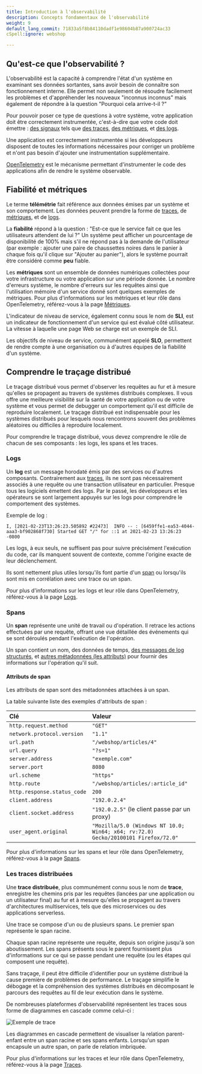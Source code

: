 ```yaml
---
title: Introduction à l'observabilité
description: Concepts fondamentaux de l'observabilité
weight: 9
default_lang_commit: 71833a5f8b84110dadf1e98604b87a900724ac33
cSpell:ignore: webshop

---
```


## Qu'est-ce que l'observabilité ?

L'observabilité est la capacité à comprendre l'état d'un système en examinant ses données sortantes, sans avoir besoin de connaître son fonctionnement interne.  Elle permet non seulement de résoudre facilement les problèmes et d'appréhender les nouveaux "inconnus inconnus" mais également de répondre à la question "Pourquoi cela arrive-t-il ?"

Pour pouvoir poser ce type de questions à votre système, votre application doit être correctement instrumentée, c'est-à-dire que votre code doit émettre :
[des signaux](/docs/concepts/signals/) tels que
[des traces](/docs/concepts/signals/traces/),
[des métriques](/docs/concepts/signals/metrics/), et
[des logs](/docs/concepts/signals/logs/).

Une application est correctement instrumentée si les développeurs disposent de toutes les informations nécessaires pour corriger un problème et n'ont pas besoin d'ajouter une instrumentation supplémentaire.

[OpenTelemetry](/docs/what-is-opentelemetry/) est le mécanisme permettant d'instrumenter le code des applications afin de rendre le système observable.

## Fiabilité et métriques

Le terme **télémétrie** fait référence aux données émises par un système et son comportement. Les données peuvent prendre la forme de [traces](/docs/concepts/signals/traces/), de [métriques](/docs/concepts/signals/metrics/), et de
[logs](/docs/concepts/signals/logs/).

La **fiabilité** répond à la question : "Est-ce que le service fait ce que les utilisateurs attendent de lui ?"
Un système peut afficher un pourcentage de disponibilité de 100% mais s'il ne répond pas à la demande de l'utilisateur (par exemple : ajouter une paire de chaussettes noires dans le panier à chaque fois qu'il clique sur "Ajouter au panier"), alors le système pourrait être considéré comme **peu** fiable.

Les **métriques** sont un ensemble de données numériques collectées pour votre infrastructure ou votre application sur une période donnée. Le nombre d'erreurs système, le nombre d'erreurs sur les requêtes ainsi que l'utilisation mémoire d'un service donné sont quelques exemples de métriques. Pour plus d'informations sur les métriques et leur rôle dans OpenTelemetry, référez-vous à la page [Métriques](/docs/concepts/signals/metrics/).

L'indicateur de niveau de service, également connu sous le nom de **SLI**, est un indicateur de fonctionnement d'un service qui est évalué côté utilisateur. La vitesse à laquelle une page Web se charge est un exemple de SLI.

Les objectifs de niveau de service, communément appelé **SLO**, permettent de rendre compte à une organisation ou à d'autres équipes de la fiabilité d'un système.

## Comprendre le traçage distribué

Le traçage distribué vous permet d'observer les requêtes au fur et à mesure qu'elles se propagent au travers de systèmes distribués complexes. Il vous offre une meilleure visibilité sur la santé de votre application ou de votre système et vous permet de debugger un comportement qu'il est difficile de reproduire localement. Le traçage distribué est indispensable pour les systèmes distribués pour lesquels nous rencontrons souvent des problèmes aléatoires ou difficiles à reproduire localement.

Pour comprendre le traçage distribué, vous devez comprendre le rôle de chacun de ses composants : les logs, les spans et les traces.

### Logs

Un **log** est un message horodaté émis par des services ou d'autres composants. Contrairement aux [traces](#les-traces-distribuées), ils ne sont pas nécessairement associés à une requête ou une transaction utilisateur en particulier. Presque tous les logiciels émettent des logs. Par le passé, les développeurs et les opérateurs se sont largement appuyés sur les logs pour comprendre le comportement des systèmes.

Exemple de log :

```text
I, [2021-02-23T13:26:23.505892 #22473]  INFO -- : [6459ffe1-ea53-4044-aaa3-bf902868f730] Started GET "/" for ::1 at 2021-02-23 13:26:23 -0800
```

Les logs, à eux seuls, ne suffisent pas pour suivre précisément l'exécution du code, car ils manquent souvent de contexte, comme l'origine exacte de leur déclenchement.

Ils sont nettement plus utiles lorsqu'ils font partie d'un [span](#spans) ou lorsqu'ils sont mis en corrélation avec une trace ou un span.

Pour plus d'informations sur les logs et leur rôle dans OpenTelemetry, référez-vous à la page [Logs](/docs/concepts/signals/logs/).

### Spans

Un **span** représente une unité de travail ou d'opération. Il retrace les actions effectuées par une requête, offrant une vue détaillée des événements qui se sont déroulés pendant l'exécution de l'opération.

Un span contient un nom, des données de temps,
[des messages de log structurés](/docs/concepts/signals/traces/#span-events), et
[autres métadonnées (les attributs)](/docs/concepts/signals/traces/#attributes) pour fournir des informations sur l'opération qu'il suit.

#### Attributs de span

Les attributs de span sont des métadonnées attachées à un span.

La table suivante liste des exemples d'attributs de span :

| Clé                         | Valeur                                                                             |
|:----------------------------|:-----------------------------------------------------------------------------------|
| `http.request.method`       | `"GET"`                                                                            |
| `network.protocol.version`  | `"1.1"`                                                                            |
| `url.path`                  | `"/webshop/articles/4"`                                                            |
| `url.query`                 | `"?s=1"`                                                                           |
| `server.address`            | `"exemple.com"`                                                                    |
| `server.port`               | `8080`                                                                             |
| `url.scheme`                | `"https"`                                                                          |
| `http.route`                | `"/webshop/articles/:article_id"`                                                  |
| `http.response.status_code` | `200`                                                                              |
| `client.address`            | `"192.0.2.4"`                                                                      |
| `client.socket.address`     | `"192.0.2.5"` (le client passe par un proxy)                                       |
| `user_agent.original`       | `"Mozilla/5.0 (Windows NT 10.0; Win64; x64; rv:72.0) Gecko/20100101 Firefox/72.0"` |

Pour plus d'informations sur les spans et leur rôle dans OpenTelemetry, référez-vous à la page [Spans](/docs/concepts/signals/traces/#spans).

### Les traces distribuées

Une **trace distribuée**, plus communément connu sous le nom de **trace**, enregistre les chemins pris par les requêtes (lancées par une application ou un utilisateur final) au fur et à mesure qu'elles se propagent au travers d'architectures multiservices, tels que des microservices ou des applications serverless.

Une trace se compose d'un ou de plusieurs spans. Le premier span représente le span racine.

Chaque span racine représente une requête, depuis son origine jusqu'à son aboutissement. Les spans présents sous le parent fournissent plus d'informations sur ce qui se passe pendant une requête (ou les étapes qui composent une requête).

Sans traçage, il peut être difficile d'identifier pour un système distribué la cause première de problèmes de performance. Le traçage simplifie le débogage et la compréhension des systèmes distribués en décomposant le parcours des requêtes au fil de leur exécution dans le système.

De nombreuses plateformes d'observabilité représentent les traces sous forme de diagrammes en cascade comme celui-ci :

![Exemple de trace](/img/waterfall-trace.svg 'Diagramme en cascade de traces')

Les diagrammes en cascade permettent de visualiser la relation parent-enfant entre un span racine et ses spans enfants. Lorsqu'un span encapsule un autre span, on parle de relation imbriquée.

Pour plus d'informations sur les traces et leur rôle dans OpenTelemetry, référez-vous à la page [Traces](/docs/concepts/signals/traces/).
